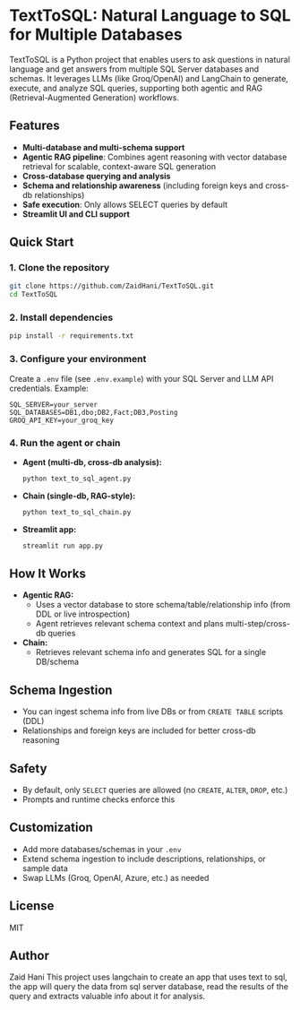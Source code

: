 # TextToSQL: Natural Language to SQL for Multiple Databases

TextToSQL is a Python project that enables users to ask questions in natural language and get answers from multiple SQL Server databases and schemas. It leverages LLMs (like Groq/OpenAI) and LangChain to generate, execute, and analyze SQL queries, supporting both agentic and RAG (Retrieval-Augmented Generation) workflows.

## Features
- **Multi-database and multi-schema support**
- **Agentic RAG pipeline**: Combines agent reasoning with vector database retrieval for scalable, context-aware SQL generation
- **Cross-database querying and analysis**
- **Schema and relationship awareness** (including foreign keys and cross-db relationships)
- **Safe execution**: Only allows SELECT queries by default
- **Streamlit UI and CLI support**

## Quick Start

### 1. Clone the repository
```sh
git clone https://github.com/ZaidHani/TextToSQL.git
cd TextToSQL
```

### 2. Install dependencies
```sh
pip install -r requirements.txt
```

### 3. Configure your environment
Create a `.env` file (see `.env.example`) with your SQL Server and LLM API credentials. Example:
```
SQL_SERVER=your_server
SQL_DATABASES=DB1,dbo;DB2,Fact;DB3,Posting
GROQ_API_KEY=your_groq_key
```

### 4. Run the agent or chain
- **Agent (multi-db, cross-db analysis):**
	```sh
	python text_to_sql_agent.py
	```
- **Chain (single-db, RAG-style):**
	```sh
	python text_to_sql_chain.py
	```
- **Streamlit app:**
	```sh
	streamlit run app.py
	```

## How It Works
- **Agentic RAG:**
	- Uses a vector database to store schema/table/relationship info (from DDL or live introspection)
	- Agent retrieves relevant schema context and plans multi-step/cross-db queries
- **Chain:**
	- Retrieves relevant schema info and generates SQL for a single DB/schema

## Schema Ingestion
- You can ingest schema info from live DBs or from `CREATE TABLE` scripts (DDL)
- Relationships and foreign keys are included for better cross-db reasoning

## Safety
- By default, only `SELECT` queries are allowed (no `CREATE`, `ALTER`, `DROP`, etc.)
- Prompts and runtime checks enforce this

## Customization
- Add more databases/schemas in your `.env`
- Extend schema ingestion to include descriptions, relationships, or sample data
- Swap LLMs (Groq, OpenAI, Azure, etc.) as needed

## License
MIT

## Author
Zaid Hani
This project uses langchain to create an app that uses text to sql, the app will query the data from sql server database, read the results of the query and extracts valuable info about it for analysis.

